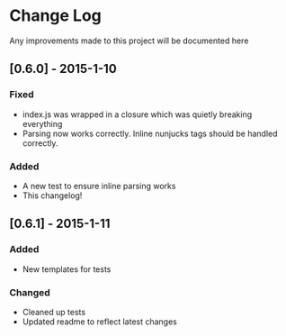 # Change Log
Any improvements made to this project will be documented here

## [0.6.0] - 2015-1-10
### Fixed
- index.js was wrapped in a closure which was quietly breaking everything
- Parsing now works correctly. Inline nunjucks tags should be handled correctly.

### Added
- A new test to ensure inline parsing works
- This changelog! 

## [0.6.1] - 2015-1-11
### Added
- New templates for tests

### Changed
- Cleaned up tests
- Updated readme to reflect latest changes
